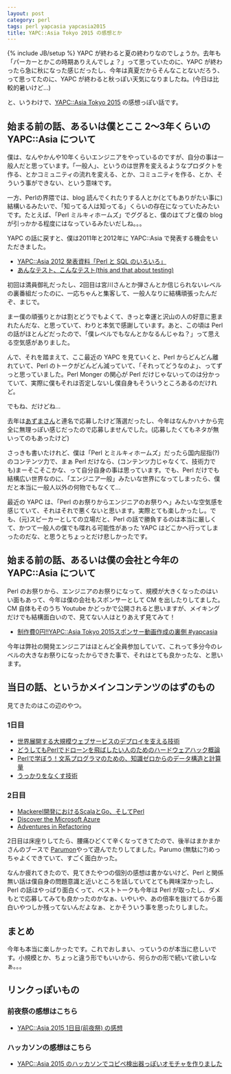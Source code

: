 ```yaml
---
layout: post
category: perl
tags: perl yapcasia yapcasia2015
title: YAPC::Asia Tokyo 2015 の感想とか
---
```

{% include JB/setup %}
YAPC が終わると夏の終わりなのでしょうか。去年も「パーカーとかこの時期ありえんでしょ？」って思っていたのに、YAPC が終わったら急に秋になった感じだったし、今年は真夏だからそんなことないだろう、って思ってたのに、YAPC が終わると秋っぽい天気になりましたね。(今日は比較的暑いけど...)

と、いうわけで、[YAPC::Asia Tokyo 2015](http://yapcasia.org/2015/) の感想っぽい話です。

## 始まる前の話、あるいは僕とここ 2〜3年くらいの YAPC::Asia について
僕は、なんやかんや10年くらいエンジニアをやっているのですが、自分の事は一般人だと思っています。「一般人」、というのは世界を変えるようなプロダクトを作る、とかコミュニティの流れを変える、とか、コミュニティを作る、とか、そういう事ができない、という意味です。

一方、Perlの界隈では、blog 読んでくれたりする人とか(とてもありがたい事に)結構いるみたいで、「知ってる人は知ってる」くらいの存在になっていたみたいです。たとえば、「Perl ミルキィホームズ」でググると、僕のはてブと僕の blog が引っかかる程度にはなっているみたいだしね。。。

YAPC の話に戻すと、僕は2011年と2012年に YAPC::Asia で発表する機会をいただきました。

+ [YAPC::Asia 2012 発表資料「Perl と SQL のいろいろ」](http://tsucchi.github.io/yapcasia/2012/09/29/yapc_happyou)
+ [あんなテスト、こんなテスト(this and that about testing)](http://www.slideshare.net/tsucchi/this-and-that-about-testing)

初回は満員御礼だったし、2回目は宮川さんとか弾さんとか信じられないレベルの裏番組だったのに、一応ちゃんと集客して、一般人なりに結構頑張ったんだぞ、まじで。

まー僕の頑張りとかは割とどうでもよくて、きっと幸運と沢山の人の好意に恵まれたんだな、と思っていて、わりと本気で感謝しています。あと、この頃は Perl の話がほとんどだったので、「僕レベルでもなんとかなるんじゃね？」って思える空気感がありました。

んで、それを踏まえて、ここ最近の YAPC を見ていくと、Perl からどんどん離れていて、Perl のトークがどんどん減っていて、「それってどうなのよ」、ってずっと思っていました。Perl Monger の関心が Perl だけじゃないってのは分かっていて、実際に僕もそれは否定しないし僕自身もそういうところあるのだけれど。

でもね、だけどね...

去年は[あずまさん](https://twitter.com/ytnobody)と連名で応募したけど落選だったし、今年はなんかハナから完全に無理っぽい感じだったので応募しませんでした。(応募したくてもネタが無いってのもあったけど)

さっきも書いたけれど、僕は「Perl とミルキィホームズ」だったら国内屈指(?)のコンテンツ力で、まぁ Perl だけなら、(コンテンツ力じゃなくて、技術力でも)まーそこそこかな、って自分自身の事は思っています。でも、Perl だけでも結構広い世界なのに、「エンジニア一般」みたいな世界になってしまったら、僕だと本当に一般人以外の何物でもなくて...

最近の YAPC は、「Perl のお祭りからエンジニアのお祭りへ」みたいな空気感を感じていて、それはそれで悪くないと思います。実際とても楽しかったし。でも、(元)スピーカーとしての立場だと、Perl の話で勝負するのは本当に厳しくて、かつて一般人の僕でも喋れる可能性があった YAPC はどこかへ行ってしまったのだな、と思うとちょっとだけ悲しかったです。

## 始まる前の話、あるいは僕の会社と今年の YAPC::Asia について
Perl のお祭りから、エンジニアのお祭りになって、規模が大きくなったのはいい面もあって、今年は僕の会社もスポンサーとして CM を出したりしてました。CM 自体もそのうち Youtube かどっかで公開されると思いますが、メイキングだけでも結構面白いので、見てない人はとりあえず見てみて！

+ [制作費0円!!YAPC::Asia Tokyo 2015スポンサー動画作成の裏側 #yapcasia](http://shanon-tech.blogspot.jp/2015/08/0yapcasia-tokyo-2015.html)

今年は弊社の開発エンジニアはほとんど全員参加していて、これって多分今のレベルの大きなお祭りになったからできた事で、それはとても良かったな、と思います。

## 当日の話、というかメインコンテンツのはずのもの
見てきたのはこの辺のやつ。

### 1日目
+ [世界展開する大規模ウェブサービスのデプロイを支える技術](http://yapcasia.org/2015/talk/show/9ec2791c-05e5-11e5-81fa-79c97d574c3a)
+ [どうしてもPerlでドローンを飛ばしたい人のためのハードウェアハック概論](http://yapcasia.org/2015/talk/show/a668ef3e-080b-11e5-b2b4-79c97d574c3a)
+ [Perlで学ぼう！文系プログラマのための、知識ゼロからのデータ構造と計算量](http://yapcasia.org/2015/talk/show/9f7059dc-003c-11e5-a00c-89c77d574c3a)
+ [うっかりをなくす技術](http://yapcasia.org/2015/talk/show/523b9508-0d77-11e5-8174-67dc7d574c3a)

### 2日目
+ [Mackerel開発におけるScalaとGo、そしてPerl](http://yapcasia.org/2015/talk/show/5b1cd536-07ed-11e5-9e42-79c97d574c3a)
+ [Discover the Microsoft Azure](http://yapcasia.org/2015/talk/show/39a15ad4-0ff5-11e5-a984-d7f07d574c3a)
+ [Adventures in Refactoring](http://yapcasia.org/2015/talk/show/bd04b86c-f9de-11e4-b996-8ab37d574c3a)
 
2日目は床座りしてたら、腰痛ひどくて辛くなってきてたので、後半はまかまかさんのブースで [Parumon](http://www.donzoko.net/parumon/)やって遊んでたりしてました。Parumo (無駄に?)めっちゃよくできていて、すごく面白かった。

なんか疲れてきたので、見てきたやつの個別の感想は書かないけど、Perl と関係無い話は僕自身の問題意識と近いところを話していてとても興味深かったし、Perl の話はやっぱり面白くって、ベストトークも今年は Perl が取ったし、ダメもとで応募してみても良かったのかなぁ、いやいや、あの倍率を抜けてるから面白いやつしか残ってないんだよなぁ、とかそういう事を思ったりしました。

## まとめ
今年も本当に楽しかったです。これでおしまい、っていうのが本当に悲しいです。小規模とか、ちょっと違う形でもいいから、何らかの形で続いて欲しいなぁ。。。

## リンクっぽいもの
### 前夜祭の感想はこちら
+ [ YAPC::Asia 2015 1日目(前夜祭) の感想](/perl/2015/08/22/yapc-1st-day)

### ハッカソンの感想はこちら
+ [YAPC::Asia 2015 のハッカソンでコピペ検出器っぽいオモチャを作りました](/perl/2015/08/23/yapc-asia-hackathon)


